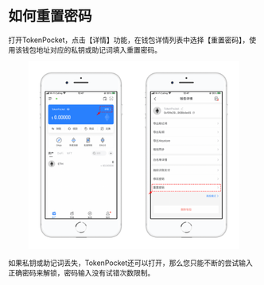 # 如何重置密码

打开TokenPocket，点击【详情】功能，在钱包详情列表中选择【重置密码】，使用该钱包地址对应的私钥或助记词填入重置密码。

<figure><img src="../../.gitbook/assets/5 (1) (1).png" alt=""><figcaption></figcaption></figure>

如果私钥或助记词丢失，TokenPocket还可以打开，那么您只能不断的尝试输入正确密码来解锁，密码输入没有试错次数限制。
